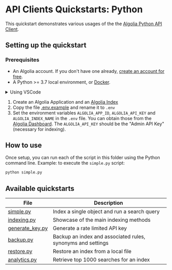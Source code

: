# API Clients Quickstarts: Python

This quickstart demonstrates various usages of the the [Algolia Python API Client](https://www.algolia.com/doc/api-client/getting-started/install/python/?client=python).

## Setting up the quickstart

### Prerequisites

- An Algolia account. If you don't have one already, [create an account for free](https://www.algolia.com/users/sign_up).
- A Python >= 3.7 local environment, or [Docker](https://www.docker.com/get-started).

<details>
  <summary>Using VSCode</summary>

  By using VScode and having the [Visual Studio Code Remote - Containers](https://code.visualstudio.com/docs/remote/containers) extension installed, you can run any of the quickstarts by using the command [Remote-Containers: Open Folder in Container](https://code.visualstudio.com/docs/remote/containers#_quick-start-open-an-existing-folder-in-a-container) command.
  
  Each of the quickstart contains a [.devcontainer.json](./.devcontainer/devcontainer.json), along with a [Dockerfile](./.devcontainer/Dockerfile).
</details>

1. Create an Algolia Application and an [Algolia Index](https://www.algolia.com/doc/guides/getting-started/quick-start/tutorials/getting-started-with-the-dashboard/#indices)
2. Copy the file [.env.example](.env.example) and rename it to `.env` 
3. Set the environment variables `ALGOLIA_APP_ID`, `ALGOLIA_API_KEY` and `ALGOLIA_INDEX_NAME` in the `.env` file. You can obtain those from the [Algolia Dashboard](https://www.algolia.com/api-keys/). The `ALGOLIA_API_KEY` should be the "Admin API Key" (necessary for indexing).

## How to use

Once setup, you can run each of the script in this folder using the Python command line.
Example: to execute the `simple.py` script:

```bash
python simple.py
```

## Available quickstarts

| File | Description |
| ------------- | ------------- |
| [simple.py](./simple.py)  | Index a single object and run a search query |
| [indexing.py](./indexing.py)  | Showcase of the main indexing methods |
| [generate_key.py](./generate_key.py)  | Generate a rate limited API key |
| [backup.py](./backup.py)  | Backup an index and associated rules, synonyms and settings |
| [restore.py](./restore.py)  | Restore an index from a local file |
| [analytics.py](./analytics.py) | Retrieve top 1000 searches for an index |
